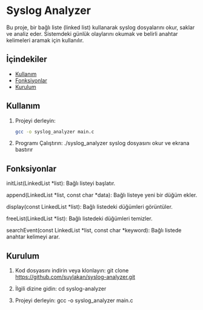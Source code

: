 # Syslog Analyzer

Bu proje, bir bağlı liste (linked list) kullanarak syslog dosyalarını okur, saklar ve analiz eder. Sistemdeki günlük olaylarını okumak ve belirli anahtar kelimeleri aramak için kullanılır.

## İçindekiler

- [Kullanım](#kullanım)
- [Fonksiyonlar](#fonksiyonlar)
- [Kurulum](#kurulum)

## Kullanım

1. Projeyi derleyin:
   ```sh
   gcc -o syslog_analyzer main.c
2. Programı Çalıştırın:
   ./syslog_analyzer
  syslog dosyasını okur ve ekrana bastırır

## Fonksiyonlar
   initList(LinkedList *list): Bağlı listeyi başlatır.

   append(LinkedList *list, const char *data): Bağlı listeye yeni bir düğüm ekler.

   display(const LinkedList *list): Bağlı listedeki düğümleri görüntüler.

   freeList(LinkedList *list): Bağlı listedeki düğümleri temizler.

   searchEvent(const LinkedList *list, const char *keyword): Bağlı listede anahtar kelimeyi arar.

## Kurulum
1. Kod dosyasını indirin veya klonlayın:
   git clone https://github.com/suylakan/syslog-analyzer.git
   
2. İlgili dizine gidin:
   cd syslog-analyzer
   
3. Projeyi derleyin:
   gcc -o syslog_analyzer main.c
